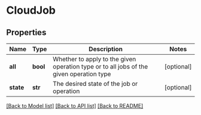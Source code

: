 # CloudJob

## Properties
Name | Type | Description | Notes
------------ | ------------- | ------------- | -------------
**all** | **bool** | Whether to apply to the given operation type or to all jobs of the given operation type | [optional] 
**state** | **str** | The desired state of the job or operation | [optional] 

[[Back to Model list]](../README.md#documentation-for-models) [[Back to API list]](../README.md#documentation-for-api-endpoints) [[Back to README]](../README.md)


